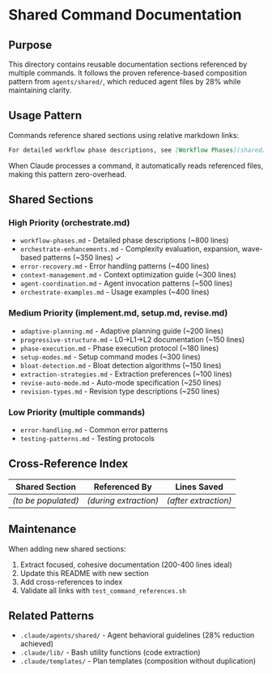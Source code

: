 # Shared Command Documentation

## Purpose

This directory contains reusable documentation sections referenced by multiple commands. It follows the proven reference-based composition pattern from `agents/shared/`, which reduced agent files by 28% while maintaining clarity.

## Usage Pattern

Commands reference shared sections using relative markdown links:

```markdown
For detailed workflow phase descriptions, see [Workflow Phases](shared/workflow-phases.md).
```

When Claude processes a command, it automatically reads referenced files, making this pattern zero-overhead.

## Shared Sections

### High Priority (orchestrate.md)
- `workflow-phases.md` - Detailed phase descriptions (~800 lines)
- `orchestrate-enhancements.md` - Complexity evaluation, expansion, wave-based patterns (~350 lines) ✓
- `error-recovery.md` - Error handling patterns (~400 lines)
- `context-management.md` - Context optimization guide (~300 lines)
- `agent-coordination.md` - Agent invocation patterns (~500 lines)
- `orchestrate-examples.md` - Usage examples (~400 lines)

### Medium Priority (implement.md, setup.md, revise.md)
- `adaptive-planning.md` - Adaptive planning guide (~200 lines)
- `progressive-structure.md` - L0->L1->L2 documentation (~150 lines)
- `phase-execution.md` - Phase execution protocol (~180 lines)
- `setup-modes.md` - Setup command modes (~300 lines)
- `bloat-detection.md` - Bloat detection algorithms (~150 lines)
- `extraction-strategies.md` - Extraction preferences (~100 lines)
- `revise-auto-mode.md` - Auto-mode specification (~250 lines)
- `revision-types.md` - Revision type descriptions (~250 lines)

### Low Priority (multiple commands)
- `error-handling.md` - Common error patterns
- `testing-patterns.md` - Testing protocols

## Cross-Reference Index

| Shared Section | Referenced By | Lines Saved |
|----------------|---------------|-------------|
| _(to be populated)_ | _(during extraction)_ | _(after extraction)_ |

## Maintenance

When adding new shared sections:
1. Extract focused, cohesive documentation (200-400 lines ideal)
2. Update this README with new section
3. Add cross-references to index
4. Validate all links with `test_command_references.sh`

## Related Patterns

- `.claude/agents/shared/` - Agent behavioral guidelines (28% reduction achieved)
- `.claude/lib/` - Bash utility functions (code extraction)
- `.claude/templates/` - Plan templates (composition without duplication)
